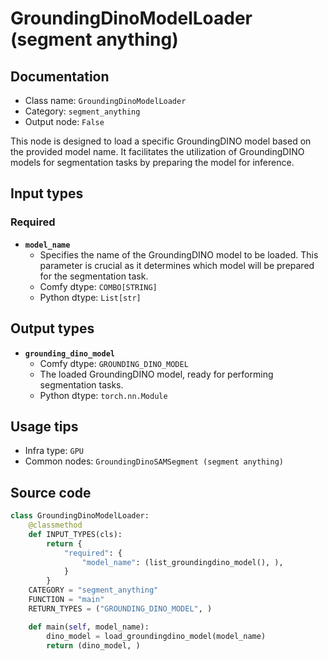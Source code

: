 # GroundingDinoModelLoader (segment anything)
## Documentation
- Class name: `GroundingDinoModelLoader`
- Category: `segment_anything`
- Output node: `False`

This node is designed to load a specific GroundingDINO model based on the provided model name. It facilitates the utilization of GroundingDINO models for segmentation tasks by preparing the model for inference.
## Input types
### Required
- **`model_name`**
    - Specifies the name of the GroundingDINO model to be loaded. This parameter is crucial as it determines which model will be prepared for the segmentation task.
    - Comfy dtype: `COMBO[STRING]`
    - Python dtype: `List[str]`
## Output types
- **`grounding_dino_model`**
    - Comfy dtype: `GROUNDING_DINO_MODEL`
    - The loaded GroundingDINO model, ready for performing segmentation tasks.
    - Python dtype: `torch.nn.Module`
## Usage tips
- Infra type: `GPU`
- Common nodes: `GroundingDinoSAMSegment (segment anything)`


## Source code
```python
class GroundingDinoModelLoader:
    @classmethod
    def INPUT_TYPES(cls):
        return {
            "required": {
                "model_name": (list_groundingdino_model(), ),
            }
        }
    CATEGORY = "segment_anything"
    FUNCTION = "main"
    RETURN_TYPES = ("GROUNDING_DINO_MODEL", )

    def main(self, model_name):
        dino_model = load_groundingdino_model(model_name)
        return (dino_model, )

```
